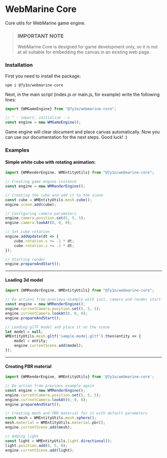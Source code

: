 # WebMarine Core
Core utils for WebMarine game engine.

> ### IMPORTANT NOTE
> WebMarine Core is designed for game development only, 
> so it is not at all suitable for embedding the 
> canvas in an existing web page.

### Installation
First you need to install the package:
```shell
npm i @7y1o/webmarine-core
```
Next, in the main script (index.js or main.js, for example) write the following lines:
```typescript
import {WMGameEngine} from "@7y1o/webmarine-core";

// ^ - import, initialize - v
const engine = new WMGameEngine();
```
Game engine will clear document and place canvas automatically.
Now you can use our documentation for the next steps. Good luck! :)

### Examples
#### Simple white cube with rotating animation:
```typescript
import {WMRenderEngine, WMEntityUtils} from "@7y1o/webmarine-core";

// Creating game engine instance
const engine = new WMRenderEngine();

// Creating the cube and add it to the scene
const cube = WMEntityUtils.mesh.cube();
engine.scene.add(cube);

// Configuring camera parameters
engine.camera.position.set(5, 5, 5);
engine.camera.lookAt(0, 0, 0);

// Set cube rotation
engine.addUpdate(dt => {
    cube.rotation.x += .1 * dt;
    cube.rotation.z += .1 * dt;
});

// Starting render
engine.prepareAndStart();
```
___
#### Loading 3d model
```typescript
import {WMRenderEngine, WMEntityUtils} from "@7y1o/webmarine-core";

// Do actions from previous example with init, camera and render start
const engine = new WMRenderEngine();
engine.currentCamera.position.set(5, 5, 5);
engine.currentCamera.lookAt(0, 0, 0);
engine.prepareAndStart();

// Loading glTF model and place it on the scene
let model = null; 
WMEntityUtils.mesh.gltf('sample-model.gltf').then(entity => {
    model = entity;
    engine.currentScene.add(model); 
});
```
___
#### Creating PBR material
```typescript
import {WMRenderEngine, WMEntityUtils} from '@7y1o/webmarine-core';

// Do action from previous example again
const engine = new WMRenderEngine();
engine.currentCamera.position.set(5, 5, 5);
engine.currentCamera.lookAt(0, 0, 0);
engine.prepareAndStart();

// Creating mesh and PBR material for it with default parameters
const mesh = WMEntityUtils.mesh.sphere();
mesh.material = WMEntityUtils.material.pbr();
engine.currentScene.add(mesh);

// Adding light
const light = WMEntityUtils.light.directional();
light.position.add(0, 5, 0);
engine.currentScene.add(light);
```